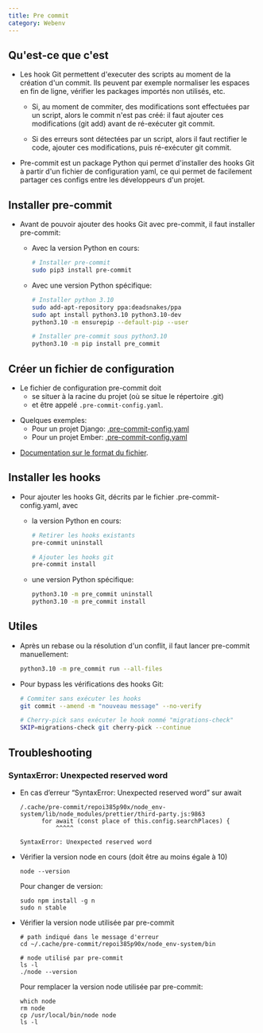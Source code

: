 ```yaml
---
title: Pre commit
category: Webenv
---
```


## Qu'est-ce que c'est

* Les hook Git permettent d'executer des scripts au moment de la création d'un commit. Ils peuvent par exemple normaliser les espaces en fin de ligne, vérifier les packages importés non utilisés, etc.

  * Si, au moment de commiter, des modifications sont effectuées par un script, alors le commit n'est pas créé: il faut ajouter ces modifications (git add) avant de ré-exécuter git commit.

  * Si des erreurs sont détectées par un script, alors il faut rectifier le code, ajouter ces modifications, puis ré-exécuter git commit.

* Pre-commit est un package Python qui permet d'installer des hooks Git à partir d'un fichier de configuration yaml, ce qui permet de facilement partager ces configs entre les développeurs d'un projet.

## Installer pre-commit

* Avant de pouvoir ajouter des hooks Git avec pre-commit, il faut installer pre-commit:

  * Avec la version Python en cours:
  
    ``` bash
    # Installer pre-commit
    sudo pip3 install pre-commit
    ```
  
  * Avec une version Python spécifique:
  
    ``` bash
    # Installer python 3.10
    sudo add-apt-repository ppa:deadsnakes/ppa
    sudo apt install python3.10 python3.10-dev
    python3.10 -m ensurepip --default-pip --user
  
    # Installer pre-commit sous python3.10
    python3.10 -m pip install pre_commit
    ```

## Créer un fichier de configuration

* Le fichier de configuration pre-commit doit  
  * se situer à la racine du projet (où se situe le répertoire .git)
  * et être appelé `.pre-commit-config.yaml`.

<!-- -->

* Quelques exemples:
  - Pour un projet Django: [.pre-commit-config.yaml](assets/django-pre-commit-config.yaml)
  - Pour un projet Ember: [.pre-commit-config.yaml](assets/ember-pre-commit-config.yaml)

<!-- -->

*  [Documentation sur le format du fichier](https://pre-commit.com/#plugins).

## Installer les hooks

* Pour ajouter les hooks Git, décrits par le fichier .pre-commit-config.yaml, avec

  * la version Python en cours:

    ``` bash
    # Retirer les hooks existants
    pre-commit uninstall

    # Ajouter les hooks git
    pre-commit install
    ```

  * une version Python spécifique:

    ``` bash
    python3.10 -m pre_commit uninstall
    python3.10 -m pre_commit install
    ```

## Utiles

* Après un rebase ou la résolution d'un conflit, il faut lancer pre-commit manuellement:

  ``` bash
  python3.10 -m pre_commit run --all-files
  ```

* Pour bypass les vérifications des hooks Git:

  ``` bash
  # Commiter sans exécuter les hooks
  git commit --amend -m "nouveau message" --no-verify

  # Cherry-pick sans exécuter le hook nommé "migrations-check"
  SKIP=migrations-check git cherry-pick --continue
  ```

## Troubleshooting

### SyntaxError: Unexpected reserved word

- En cas d’erreur “SyntaxError: Unexpected reserved word” sur await

  ```
  /.cache/pre-commit/repoi385p90x/node_env-system/lib/node_modules/prettier/third-party.js:9863
        for await (const place of this.config.searchPlaces) {
            ^^^^^

  SyntaxError: Unexpected reserved word
  ```

- Vérifier la version node en cours (doit être au moins égale à 10)

  ```
  node --version
  ```

  Pour changer de version:

  ```
  sudo npm install -g n
  sudo n stable
  ```

- Vérifier la version node utilisée par pre-commit

  ```
  # path indiqué dans le message d'erreur
  cd ~/.cache/pre-commit/repoi385p90x/node_env-system/bin

  # node utilisé par pre-commit
  ls -l
  ./node --version
  ```

  Pour remplacer la version node utilisée par pre-commit:

  ```
  which node
  rm node
  cp /usr/local/bin/node node
  ls -l
  ```
